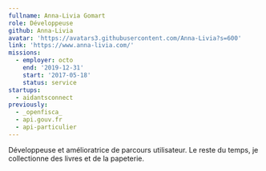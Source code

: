 ```yaml
---
fullname: Anna-Livia Gomart
role: Développeuse
github: Anna-Livia
avatar: 'https://avatars3.githubusercontent.com/Anna-Livia?s=600'
link: 'https://www.anna-livia.com/'
missions:
  - employer: octo
    end: '2019-12-31'
    start: '2017-05-18'
    status: service
startups:
  - aidantsconnect
previously:
  - _openfisca_
  - api.gouv.fr
  - api-particulier
---
```


Développeuse et amélioratrice de parcours utilisateur. Le reste du temps, je collectionne des livres et de la papeterie.
